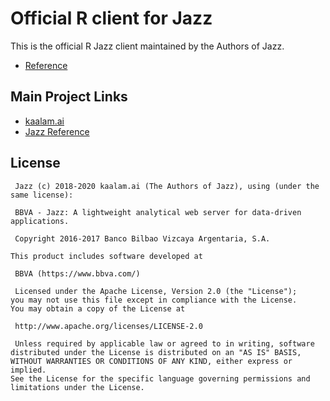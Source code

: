 # Official R client for Jazz

This is the official R Jazz client maintained by the Authors of Jazz.

 - [Reference](reference/index.html)


## Main Project Links

 - [kaalam.ai](http://kaalam.github.io/kaalam/)
 - [Jazz Reference](http://kaalam.github.io/jazz_reference/)


## License

     Jazz (c) 2018-2020 kaalam.ai (The Authors of Jazz), using (under the same license):

     BBVA - Jazz: A lightweight analytical web server for data-driven applications.

     Copyright 2016-2017 Banco Bilbao Vizcaya Argentaria, S.A.

    This product includes software developed at

     BBVA (https://www.bbva.com/)

     Licensed under the Apache License, Version 2.0 (the "License");
    you may not use this file except in compliance with the License.
    You may obtain a copy of the License at

     http://www.apache.org/licenses/LICENSE-2.0

     Unless required by applicable law or agreed to in writing, software
    distributed under the License is distributed on an "AS IS" BASIS,
    WITHOUT WARRANTIES OR CONDITIONS OF ANY KIND, either express or implied.
    See the License for the specific language governing permissions and
    limitations under the License.
